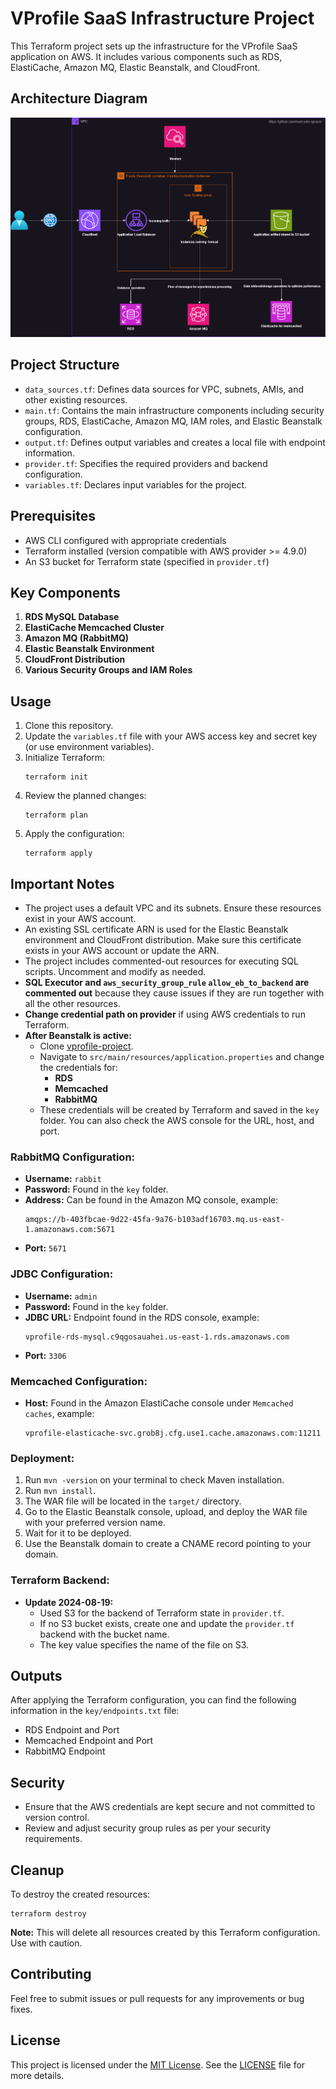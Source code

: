 # VProfile SaaS Infrastructure Project

This Terraform project sets up the infrastructure for the VProfile SaaS application on AWS. It includes various components such as RDS, ElastiCache, Amazon MQ, Elastic Beanstalk, and CloudFront.

## Architecture Diagram

![Architecture Diagram](diagram/architecture-diagram.png)

## Project Structure

- `data_sources.tf`: Defines data sources for VPC, subnets, AMIs, and other existing resources.
- `main.tf`: Contains the main infrastructure components including security groups, RDS, ElastiCache, Amazon MQ, IAM roles, and Elastic Beanstalk configuration.
- `output.tf`: Defines output variables and creates a local file with endpoint information.
- `provider.tf`: Specifies the required providers and backend configuration.
- `variables.tf`: Declares input variables for the project.

## Prerequisites

- AWS CLI configured with appropriate credentials
- Terraform installed (version compatible with AWS provider >= 4.9.0)
- An S3 bucket for Terraform state (specified in `provider.tf`)

## Key Components

1. **RDS MySQL Database**
2. **ElastiCache Memcached Cluster**
3. **Amazon MQ (RabbitMQ)**
4. **Elastic Beanstalk Environment**
5. **CloudFront Distribution**
6. **Various Security Groups and IAM Roles**

## Usage

1. Clone this repository.
2. Update the `variables.tf` file with your AWS access key and secret key (or use environment variables).
3. Initialize Terraform:
   ```
   terraform init
   ```
4. Review the planned changes:
   ```
   terraform plan
   ```
5. Apply the configuration:
   ```
   terraform apply
   ```

## Important Notes

- The project uses a default VPC and its subnets. Ensure these resources exist in your AWS account.
- An existing SSL certificate ARN is used for the Elastic Beanstalk environment and CloudFront distribution. Make sure this certificate exists in your AWS account or update the ARN.
- The project includes commented-out resources for executing SQL scripts. Uncomment and modify as needed.
- **SQL Executor and `aws_security_group_rule` `allow_eb_to_backend` are commented out** because they cause issues if they are run together with all the other resources.
- **Change credential path on provider** if using AWS credentials to run Terraform.
- **After Beanstalk is active:**
  - Clone [vprofile-project](https://github.com/hkhcoder/vprofile-project.git).
  - Navigate to `src/main/resources/application.properties` and change the credentials for:
    - **RDS**
    - **Memcached**
    - **RabbitMQ**
  - These credentials will be created by Terraform and saved in the `key` folder. You can also check the AWS console for the URL, host, and port.

### RabbitMQ Configuration:
- **Username:** `rabbit`
- **Password:** Found in the `key` folder.
- **Address:** Can be found in the Amazon MQ console, example:
  ```
  amqps://b-403fbcae-9d22-45fa-9a76-b103adf16703.mq.us-east-1.amazonaws.com:5671
  ```
- **Port:** `5671`

### JDBC Configuration:
- **Username:** `admin`
- **Password:** Found in the `key` folder.
- **JDBC URL:** Endpoint found in the RDS console, example:
  ```
  vprofile-rds-mysql.c9qgosauahei.us-east-1.rds.amazonaws.com
  ```
- **Port:** `3306`

### Memcached Configuration:
- **Host:** Found in the Amazon ElastiCache console under `Memcached caches`, example:
  ```
  vprofile-elasticache-svc.grob8j.cfg.use1.cache.amazonaws.com:11211
  ```

### Deployment:
1. Run `mvn -version` on your terminal to check Maven installation.
2. Run `mvn install`.
3. The WAR file will be located in the `target/` directory.
4. Go to the Elastic Beanstalk console, upload, and deploy the WAR file with your preferred version name.
5. Wait for it to be deployed.
6. Use the Beanstalk domain to create a CNAME record pointing to your domain.

### Terraform Backend:
- **Update 2024-08-19:** 
  - Used S3 for the backend of Terraform state in `provider.tf`.
  - If no S3 bucket exists, create one and update the `provider.tf` backend with the bucket name.
  - The key value specifies the name of the file on S3.

## Outputs

After applying the Terraform configuration, you can find the following information in the `key/endpoints.txt` file:

- RDS Endpoint and Port
- Memcached Endpoint and Port
- RabbitMQ Endpoint

## Security

- Ensure that the AWS credentials are kept secure and not committed to version control.
- Review and adjust security group rules as per your security requirements.

## Cleanup

To destroy the created resources:

```
terraform destroy
```

**Note:** This will delete all resources created by this Terraform configuration. Use with caution.

## Contributing

Feel free to submit issues or pull requests for any improvements or bug fixes.

## License
This project is licensed under the [MIT License](LICENSE). See the [LICENSE](LICENSE) file for more details.
